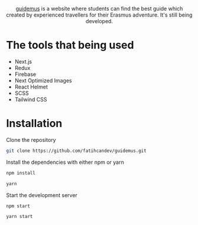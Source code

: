 <p align="center">
<a href="https://guidemus.netlify.app" target="_blank">guidemus</a> is a website where students can find the best guide which created by experienced travellers for their Erasmus adventure. It's still being developed.
  </p>

# The tools that being used

- Next.js
- Redux
- Firebase
- Next Optimized Images
- React Helmet
- SCSS
- Tailwind CSS

# Installation

Clone the repository

```bash
git clone https://github.com/fatihcandev/guidemus.git
```

Install the dependencies with either npm or yarn

```bash
npm install
```

```bash
yarn
```

Start the development server

```bash
npm start
```

```bash
yarn start
```
